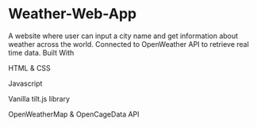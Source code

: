 # Weather-Web-App
A website where user can input a city name and get information about weather across the world. Connected to OpenWeather API to retrieve real time data.
Built With

HTML & CSS

Javascript

Vanilla tilt.js library

OpenWeatherMap & OpenCageData API
